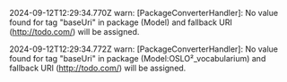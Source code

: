 2024-09-12T12:29:34.770Z warn: [PackageConverterHandler]: No value found for tag "baseUri" in package (Model) and fallback URI (http://todo.com/) will be assigned.

2024-09-12T12:29:34.772Z warn: [PackageConverterHandler]: No value found for tag "baseUri" in package (Model:OSLO²_vocabularium) and fallback URI (http://todo.com/) will be assigned.

